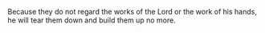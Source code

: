Because they do not regard the works of the Lord or the work of his hands, he will tear them down and build them up no more.
